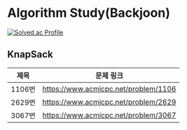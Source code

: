 # Algorithm Study(Backjoon)

[![Solved.ac Profile](http://mazassumnida.wtf/api/generate_badge?boj=yepp0112)](https://solved.ac/yepp0112)<br/>

## **KnapSack**

|제목|문제 링크|
|------|---|
|1106번|https://www.acmicpc.net/problem/1106|
|2629번|https://www.acmicpc.net/problem/2629|
|3067번|https://www.acmicpc.net/problem/3067|
